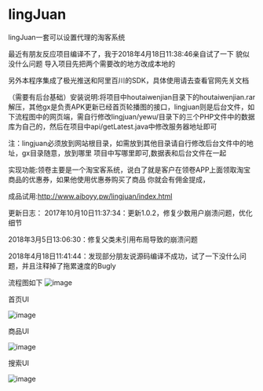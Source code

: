 # lingJuan
lingJuan一套可以设置代理的淘客系统

最近有朋友反应项目编译不了，我于2018年4月18日11:38:46亲自试了一下 貌似没什么问题  导入项目先把两个需要改的地方改成本地的

另外本程序集成了极光推送和阿里百川的SDK，具体使用请去查看官网先关文档

（需要有后台基础）安装说明:将项目中houtaiwenjian目录下的houtaiwenjian.rar解压，其他gx是负责APK更新已经首页轮播图的接口，lingjuan则是后台文件，如下流程图中的网页端，需自行修改lingjuan/yewu/目录下的三个PHP文件中的数据库为自己的，然后在项目中api/getLatest.java中修改服务器地址即可

注：lingjuan必须放到网站根目录，如需放到其他目录请自行修改后台文件中的地址，gx目录随意，放到哪里 项目中写哪里即可,数据表和后台文件在一起


实现功能:领卷主要是一个淘宝客系统，说白了就是客户在领卷APP上面领取淘宝商品的优惠券，如果他使用优惠券购买了商品 你就会有佣金提成，

成品试用:http://www.aiboyy.pw/lingjuan/index.html

更新日志：
2017年10月10日11:37:34：更新1.0.2，修复少数用户崩溃问题，优化细节

2018年3月5日13:06:30：修复父类未引用布局导致的崩溃问题

2018年4月18日11:41:44：发现部分朋友说源码编译不成功，试了一下没什么问题，并且注释掉了拖累速度的Bugly


流程图如下
![image](https://github.com/CrackgmKey/lingJuan/blob/master/tupian/jdfw.gif)

首页UI

![image](https://github.com/CrackgmKey/lingJuan/blob/master/tupian/1.png)

商品UI

![image](https://github.com/CrackgmKey/lingJuan/blob/master/tupian/2.png)

搜索UI

![image](https://github.com/CrackgmKey/lingJuan/blob/master/tupian/4.png)
